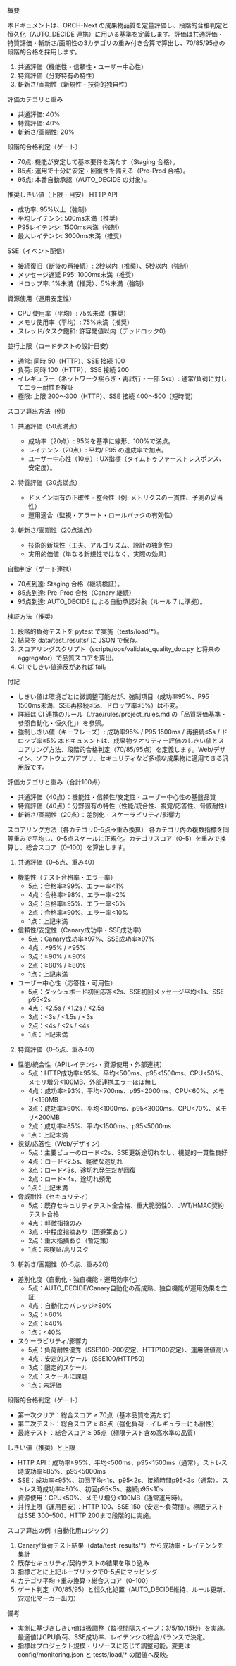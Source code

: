 概要

本ドキュメントは、ORCH-Next の成果物品質を定量評価し、段階的合格判定と恒久化（AUTO_DECIDE 連携）に用いる基準を定義します。評価は共通評価・特質評価・斬新さ/画期性の3カテゴリの重み付き合算で算出し、70/85/95点の段階的合格を採用します。

1) 共通評価（機能性・信頼性・ユーザー中心性）
2) 特質評価（分野特有の特性）
3) 斬新さ/画期性（新規性・技術的独自性）

評価カテゴリと重み
- 共通評価: 40%
- 特質評価: 40%
- 斬新さ/画期性: 20%

段階的合格判定（ゲート）
- 70点: 機能が安定して基本要件を満たす（Staging 合格）。
- 85点: 運用で十分に安定・回復性を備える（Pre-Prod 合格）。
- 95点: 本番自動承認（AUTO_DECIDE の対象）。

推奨しきい値（上限・目安）
HTTP API
- 成功率: 95%以上（強制）
- 平均レイテンシ: 500ms未満（推奨）
- P95レイテンシ: 1500ms未満（強制）
- 最大レイテンシ: 3000ms未満（推奨）

SSE（イベント配信）
- 接続復旧（断後の再接続）: 2秒以内（推奨）、5秒以内（強制）
- メッセージ遅延 P95: 1000ms未満（推奨）
- ドロップ率: 1%未満（推奨）、5%未満（強制）

資源使用（運用安定性）
- CPU 使用率（平均）: 75%未満（推奨）
- メモリ使用率（平均）: 75%未満（推奨）
- スレッド/タスク飽和: 許容閾値以内（デッドロック0）

並行上限（ロードテストの設計目安）
- 通常: 同時 50（HTTP）、SSE 接続 100
- 負荷: 同時 100（HTTP）、SSE 接続 200
- イレギュラー（ネットワーク揺らぎ・再試行・一部 5xx）: 通常/負荷に対してエラー耐性を検証
- 極限: 上限 200〜300（HTTP）、SSE 接続 400〜500（短時間）

スコア算出方法（例）
1. 共通評価（50点満点）
   - 成功率（20点）: 95%を基準に線形、100%で満点。
   - レイテンシ（20点）: 平均/ P95 の達成率で加点。
   - ユーザー中心性（10点）: UX指標（タイムトゥファーストレスポンス、安定度）。

2. 特質評価（30点満点）
   - ドメイン固有の正確性・整合性（例: メトリクスの一貫性、予測の妥当性）
   - 運用適合（監視・アラート・ロールバックの有効性）

3. 斬新さ/画期性（20点満点）
   - 技術的新規性（工夫、アルゴリズム、設計の独創性）
   - 実用的価値（単なる新規性ではなく、実際の効果）

自動判定（ゲート連携）
- 70点到達: Staging 合格（継続検証）。
- 85点到達: Pre-Prod 合格（Canary 継続）
- 95点到達: AUTO_DECIDE による自動承認対象（ルール 7 に準拠）。

検証方法（推奨）
1. 段階的負荷テストを pytest で実施（tests/load/*）。
2. 結果を data/test_results/ に JSON で保存。
3. スコアリングスクリプト（scripts/ops/validate_quality_doc.py と将来の aggregator）で品質スコアを算出。
4. CI でしきい値違反があれば fail。

付記
- しきい値は環境ごとに微調整可能だが、強制項目（成功率95%、P95 1500ms未満、SSE再接続≤5s、ドロップ率≤5%）は不変。
- 詳細は CI 連携のルール（.trae/rules/project_rules.md の「品質評価基準・参照自動化・恒久化」）を参照。
 - 強制しきい値（キーフレーズ）: 成功率95% / P95 1500ms / 再接続≤5s / ドロップ率≤5%
本ドキュメントは、成果物クオリティー評価のしきい値とスコアリング方法、段階的合格判定（70/85/95点）を定義します。Web/デザイン、ソフトウェア/アプリ、セキュリティなど多様な成果物に適用できる汎用版です。

評価カテゴリと重み（合計100点）
- 共通評価（40点）：機能性・信頼性/安定性・ユーザー中心性の基盤品質
- 特質評価（40点）：分野固有の特性（性能/統合性、視覚/応答性、脅威耐性）
- 斬新さ/画期性（20点）：差別化・スケーラビリティ/影響力

スコアリング方法（各カテゴリ0–5点→重み換算）
各カテゴリ内の複数指標を同等重みで平均し、0–5点スケールに正規化。カテゴリスコア（0–5）を重みで換算し、総合スコア（0–100）を算出します。

1. 共通評価（0–5点、重み40）
- 機能性（テスト合格率・エラー率）
  - 5点：合格率≥99%、エラー率<1%
  - 4点：合格率≥98%、エラー率<2%
  - 3点：合格率≥95%、エラー率<5%
  - 2点：合格率≥90%、エラー率<10%
  - 1点：上記未満
- 信頼性/安定性（Canary成功率・SSE成功率）
  - 5点：Canary成功率≥97%、SSE成功率≥97%
  - 4点：≥95% / ≥95%
  - 3点：≥90% / ≥90%
  - 2点：≥80% / ≥80%
  - 1点：上記未満
- ユーザー中心性（応答性・可用性）
  - 5点：ダッシュボード初回応答<2s、SSE初回メッセージ平均<1s、SSE p95<2s
  - 4点：<2.5s / <1.2s / <2.5s
  - 3点：<3s / <1.5s / <3s
  - 2点：<4s / <2s / <4s
  - 1点：上記未満

2. 特質評価（0–5点、重み40）
- 性能/統合性（APIレイテンシ・資源使用・外部連携）
  - 5点：HTTP成功率≥95%、平均<500ms、p95<1500ms、CPU<50%、メモリ増分<100MB、外部連携エラーほぼ無し
  - 4点：成功率≥93%、平均<700ms、p95<2000ms、CPU<60%、メモリ<150MB
  - 3点：成功率≥90%、平均<1000ms、p95<3000ms、CPU<70%、メモリ<200MB
  - 2点：成功率≥85%、平均<1500ms、p95<5000ms
  - 1点：上記未満
- 視覚/応答性（Web/デザイン）
  - 5点：主要ビューのロード<2s、SSE更新途切れなし、視覚的一貫性良好
  - 4点：ロード<2.5s、軽微な途切れ
  - 3点：ロード<3s、途切れ発生だが回復
  - 2点：ロード<4s、途切れ頻発
  - 1点：上記未満
- 脅威耐性（セキュリティ）
  - 5点：既存セキュリティテスト全合格、重大脆弱性0、JWT/HMAC契約テスト合格
  - 4点：軽微指摘のみ
  - 3点：中程度指摘あり（回避策あり）
  - 2点：重大指摘あり（暫定策）
  - 1点：未検証/高リスク

3. 斬新さ/画期性（0–5点、重み20）
- 差別化度（自動化・独自機能・運用効率化）
  - 5点：AUTO_DECIDE/Canary自動化の高成熟、独自機能が運用効果を立証
  - 4点：自動化カバレッジ≥80%
  - 3点：≥60%
  - 2点：≥40%
  - 1点：<40%
- スケーラビリティ/影響力
  - 5点：負荷耐性優秀（SSE100–200安定、HTTP100安定）、運用価値高い
  - 4点：安定的スケール（SSE100/HTTP50）
  - 3点：限定的スケール
  - 2点：スケールに課題
  - 1点：未評価

段階的合格判定（ゲート）
- 第一次クリア：総合スコア ≥ 70点（基本品質を満たす）
- 第二次テスト：総合スコア ≥ 85点（強化負荷・イレギュラーにも耐性）
- 最終テスト：総合スコア ≥ 95点（極限テスト含め高水準の品質）

しきい値（推奨）と上限
- HTTP API：成功率≥95%、平均<500ms、p95<1500ms（通常）。ストレス時成功率≥85%、p95<5000ms
- SSE：成功率≥95%、初回平均<1s、p95<2s、接続時間p95<3s（通常）。ストレス時成功率≥80%、初回p95<5s、接続p95<10s
- 資源使用：CPU<50%、メモリ増分<100MB（通常運用時）。
- 并行上限（運用目安）：HTTP 100、SSE 150（安定～負荷間）。極限テストはSSE 300–500、HTTP 200まで段階的に実施。

スコア算出の例（自動化用ロジック）
1) Canary/負荷テスト結果（data/test_results/*）から成功率・レイテンシを集計
2) 既存セキュリティ/契約テストの結果を取り込み
3) 指標ごとに上記ルーブリックで0–5点にマッピング
4) カテゴリ平均→重み換算→総合スコア（0–100）
5) ゲート判定（70/85/95）と恒久化処置（AUTO_DECIDE維持、ルール更新、安定化マーカー出力）

備考
- 実測に基づきしきい値は微調整（監視間隔スイープ：3/5/10/15秒）を実施。最適値はCPU負荷、SSE成功率、レイテンシの総合バランスで決定。
- 指標はプロジェクト規模・リソースに応じて調整可能。変更は config/monitoring.json と tests/load/* の閾値へ反映。